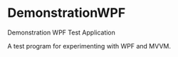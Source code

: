 # DemonstrationWPF
Demonstration WPF Test Application

A test program for experimenting with WPF and MVVM.

